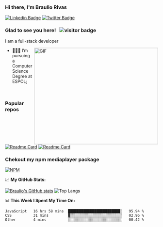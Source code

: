 ### Hi there, I'm Braulio Rivas
[![Linkedin Badge](https://img.shields.io/badge/-LinkedIn-0e76a8?style=flat-square&logo=Linkedin&logoColor=white)](https://www.linkedin.com/in/braulio-rivas-abad/) <!-- [![Website Badge](https://img.shields.io/badge/Website-3b5998?style=flat-square&logo=google-chrome&logoColor=white)](https://gkassym.netlify.app) -->[![Twitter Badge](https://img.shields.io/badge/-Twitter-00acee?style=flat-square&logo=Twitter&logoColor=white)](https://twitter.com/brolio04)
<!--[![Telegram Badge](https://img.shields.io/badge/-Telegram-0088cc?style=flat-square&logo=Telegram&logoColor=white)](https://t.me/GKassym) -->

### Glad to see you here! &nbsp; ![visitor badge](https://visitor-badge.glitch.me/badge?page_id=brauliorivas)

I am a full-stack developer


<img align="right" alt="GIF" src="https://github.com/Gapur/Gapur/blob/master/coding.gif?raw=true" width="408" height="318" />

- 👨🏻‍💻 I’m pursuing a Computer Science Degree at ESPOL;

</br>

### Popular repos
[![Readme Card](https://github-readme-stats.vercel.app/api/pin/?username=brauliorivas&repo=countrieshub)](https://github.com/brauliorivas/countrieshub)
[![Readme Card](https://github-readme-stats.vercel.app/api/pin/?username=brauliorivas&repo=pokedex-interactivo)](https://github.com/brauliorivas/pokedex-interactivo)

### Chekout my npm mediaplayer package
[![NPM](https://img.shields.io/badge/NPM-%23000000.svg?style=for-the-badge&logo=npm&logoColor=white)](https://www.npmjs.com/package/@braulio0000/mediaplayer)


📈 **My GitHub Stats:**

[![Braulio's GitHub stats](https://github-readme-stats.vercel.app/api?username=brauliorivas&theme=tokyonight)](https://github.com/brauliorivas) ![Top Langs](https://github-readme-stats.vercel.app/api/top-langs/?username=brauliorivas&layout=compact&theme=radical)


📊 **This Week I Spent My Time On:**
<!--START_SECTION:waka-->

```text
JavaScript   16 hrs 58 mins  ████████████████████████░   95.94 %
CSS          31 mins         ▓░░░░░░░░░░░░░░░░░░░░░░░░   02.96 %
Other        4 mins          ░░░░░░░░░░░░░░░░░░░░░░░░░   00.42 %
```

<!--END_SECTION:waka-->
